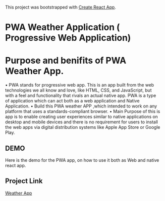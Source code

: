 This project was bootstrapped with [Create React App](https://github.com/facebook/create-react-app).

# PWA Weather Application ( Progressive Web Application)


# Purpose and benifits of PWA Weather App. 

• PWA stands for progressive web app. This is an app built from the web technologies we all know and love, like HTML, CSS, and JavaScript, but with a feel and functionality that rivals an actual native app. PWA is a type of application which can act both as a web application and Native Application. 
• Build this PWA weather APP ,which intended to work on any platform that uses a standards-compliant browser.
• Main Purpose of this is app is to enable creating user experiences similar to native applications on desktop and mobile devices and there is no
requirement for users to install the web apps via digital distribution systems like Apple App Store or Google Play.


## DEMO

Here is the demo for the PWA app, on how to use it both as Web and native react app. 




## Project Link

[Weather App](https://pwa-weatherapp-hitesh.netlify.app)


